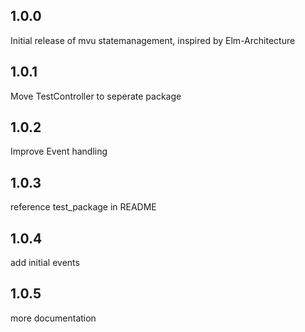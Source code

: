 ## 1.0.0
Initial release of mvu statemanagement, inspired by Elm-Architecture

## 1.0.1
Move TestController to seperate package

## 1.0.2
Improve Event handling

## 1.0.3
reference test_package in README

## 1.0.4
add initial events

## 1.0.5
more documentation